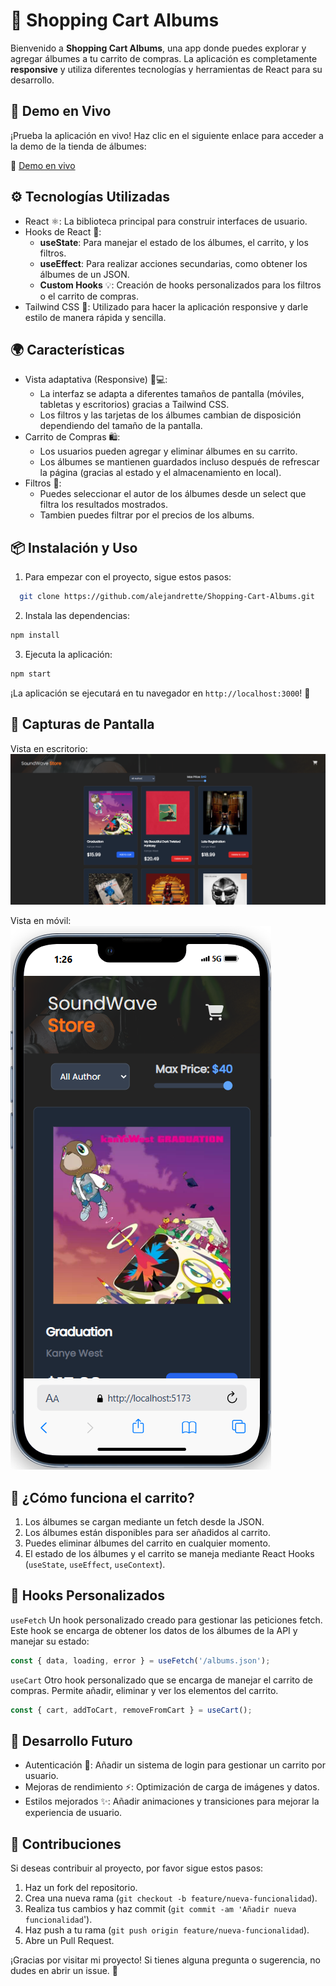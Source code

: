 # 🛒 Shopping Cart Albums

Bienvenido a **Shopping Cart Albums**, una app donde puedes explorar y agregar álbumes a tu carrito de compras. La aplicación es completamente **responsive** y utiliza diferentes tecnologías y herramientas de React para su desarrollo.

## 🚀 Demo en Vivo

¡Prueba la aplicación en vivo! Haz clic en el siguiente enlace para acceder a la demo de la tienda de álbumes:

🔗 [Demo en vivo](http://example.com/ "Title")

## ⚙️ Tecnologías Utilizadas

- React ⚛️: La biblioteca principal para construir interfaces de usuario.
- Hooks de React 🔑:
  - **useState**: Para manejar el estado de los álbumes, el carrito, y los filtros.
  - **useEffect**: Para realizar acciones secundarias, como obtener los álbumes de un JSON.
  - **Custom Hooks** 💡: Creación de hooks personalizados para los filtros o el carrito de compras.
- Tailwind CSS 🎨: Utilizado para hacer la aplicación responsive y darle estilo de manera rápida y sencilla.

## 🌍 Características

- Vista adaptativa (Responsive) 📱💻:
  - La interfaz se adapta a diferentes tamaños de pantalla (móviles, tabletas y escritorios) gracias a Tailwind CSS.
  - Los filtros y las tarjetas de los álbumes cambian de disposición dependiendo del tamaño de la pantalla.
- Carrito de Compras 🛍️:
  - Los usuarios pueden agregar y eliminar álbumes en su carrito.
  - Los álbumes se mantienen guardados incluso después de refrescar la página (gracias al estado y el almacenamiento en local).
- Filtros 🎤:
  - Puedes seleccionar el autor de los álbumes desde un select que filtra los resultados mostrados.
  - Tambien puedes filtrar por el precios de los albums.

## 📦 Instalación y Uso

1. Para empezar con el proyecto, sigue estos pasos:

```bash
  git clone https://github.com/alejandrette/Shopping-Cart-Albums.git
```

2. Instala las dependencias:

```bash
npm install
```

3. Ejecuta la aplicación:

```bash
npm start
```

¡La aplicación se ejecutará en tu navegador en `http://localhost:3000`! 🚀

## 📱 Capturas de Pantalla

Vista en escritorio:
![alt text](image-2.png)

Vista en móvil:
![alt text](image-3.png)

## 📑 ¿Cómo funciona el carrito?

1. Los álbumes se cargan mediante un fetch desde la JSON.
2. Los álbumes están disponibles para ser añadidos al carrito.
3. Puedes eliminar álbumes del carrito en cualquier momento.
4. El estado de los álbumes y el carrito se maneja mediante React Hooks (`useState`, `useEffect`, `useContext`).

## 🧰 Hooks Personalizados

`useFetch`
Un hook personalizado creado para gestionar las peticiones fetch. Este hook se encarga de obtener los datos de los álbumes de la API y manejar su estado:

```js
const { data, loading, error } = useFetch('/albums.json');
```

`useCart`
Otro hook personalizado que se encarga de manejar el carrito de compras. Permite añadir, eliminar y ver los elementos del carrito.

```js
const { cart, addToCart, removeFromCart } = useCart();
```

## 🚀 Desarrollo Futuro

- Autenticación 🔑: Añadir un sistema de login para gestionar un carrito por usuario.
- Mejoras de rendimiento ⚡: Optimización de carga de imágenes y datos.
- Estilos mejorados ✨: Añadir animaciones y transiciones para mejorar la experiencia de usuario.

## 👥 Contribuciones

Si deseas contribuir al proyecto, por favor sigue estos pasos:

1. Haz un fork del repositorio.
2. Crea una nueva rama (`git checkout -b feature/nueva-funcionalidad`).
3. Realiza tus cambios y haz commit (`git commit -am 'Añadir nueva funcionalidad`').
4. Haz push a tu rama (`git push origin feature/nueva-funcionalidad`).
5. Abre un Pull Request.

¡Gracias por visitar mi proyecto! Si tienes alguna pregunta o sugerencia, no dudes en abrir un issue. 💬